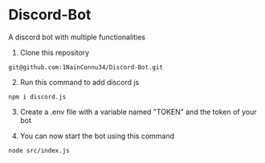 # Discord-Bot
A discord bot with multiple functionalities

1. Clone this repository

```
git@github.com:1NainConnu34/Discord-Bot.git
```

2. Run this command to add discord js

```
npm i discord.js
```

3. Create a .env file with a variable named "TOKEN" and the token of your bot

4. You can now start the bot using this command

```
node src/index.js
```

